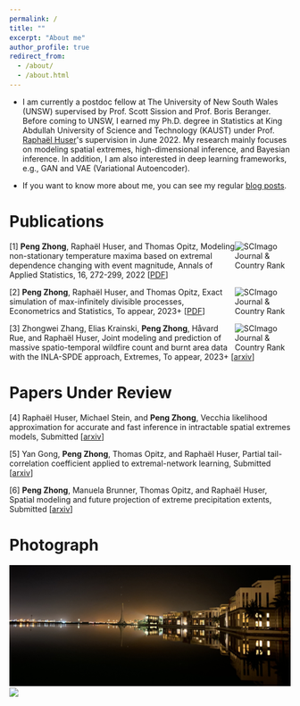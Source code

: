 ```yaml
---
permalink: /
title: ""
excerpt: "About me"
author_profile: true
redirect_from: 
  - /about/
  - /about.html
---
```


* I am currently a postdoc fellow at The University of New South Wales (UNSW) supervised by Prof. Scott Sission and Prof. Boris Beranger. Before coming to UNSW, I earned my Ph.D. degree in Statistics at King Abdullah University of Science and Technology (KAUST) under Prof. [Raphaël Huser](https://cemse.kaust.edu.sa/stat/people/person/raphael-huser)'s supervision in June 2022. My research mainly focuses on modeling spatial extremes, high-dimensional inference, and Bayesian inference. In addition, I am also interested in deep learning frameworks, e.g., GAN and VAE (Variational Autoencoder). 

* If you want to know more about me, you can see my regular [blog posts](https://pangchung.github.io/year-archive/). 

Publications
====

[1] <a href="https://www.scimagojr.com/journalsearch.php?q=21100211345&amp;tip=sid&amp;exact=no" title="SCImago Journal &amp; Country Rank"><img border="0" src="https://www.scimagojr.com/journal_img.php?id=21100211345" alt="SCImago Journal &amp; Country Rank" width="100" style="float:right;" /> </a>  **Peng Zhong**, Raphaël Huser, and Thomas Opitz, Modeling non-stationary temperature maxima based on extremal dependence changing with event magnitude, Annals of Applied Statistics, 16, 272-299, 2022 \[[PDF](files/paper1.pdf)\]

[2] <a href="https://www.scimagojr.com/journalsearch.php?q=21100836195&amp;tip=sid&amp;exact=no" title="SCImago Journal &amp; Country Rank"><img border="0" src="https://www.scimagojr.com/journal_img.php?id=21100836195" alt="SCImago Journal &amp; Country Rank"  width="100" style="float:right;" /> </a>  **Peng Zhong**, Raphaël Huser, and Thomas Opitz, Exact simulation of max-infinitely divisible processes, Econometrics and Statistics, To appear, 2023+ \[[PDF](files/paper2.pdf)\]

[3] <a href="https://www.scimagojr.com/journalsearch.php?q=145213&amp;tip=sid&amp;exact=no" title="SCImago Journal &amp; Country Rank"><img border="0" src="https://www.scimagojr.com/journal_img.php?id=145213" alt="SCImago Journal &amp; Country Rank" width="100" style="float:right;"  /> </a> Zhongwei Zhang, Elias Krainski, **Peng Zhong**, Håvard Rue, and Raphaël Huser, Joint modeling and prediction of massive spatio-temporal wildfire count and burnt area data with the INLA-SPDE approach, Extremes, To appear, 2023+  \[[arxiv](https://arxiv.org/abs/2202.06502)\]

Papers Under Review
==== 

[4] Raphaël Huser, Michael Stein, and **Peng Zhong**, Vecchia likelihood approximation for accurate and fast inference in intractable spatial extremes models, Submitted \[[arxiv](https://arxiv.org/abs/2203.05626)\]

[5] Yan Gong, **Peng Zhong**, Thomas Opitz, and Raphaël Huser, Partial tail-correlation coefficient applied to extremal-network learning, Submitted \[[arxiv](https://arxiv.org/abs/2210.07351)\]

[6] **Peng Zhong**, Manuela Brunner, Thomas Opitz, and Raphaël Huser, Spatial modeling and future projection of extreme precipitation extents, Submitted \[[arxiv](https://arxiv.org/abs/2212.03028)\] 

	
Photograph
====
<img src="../images/kaust.png" width="1024">
 
<img src="../images/georgia.png" width="1024">

